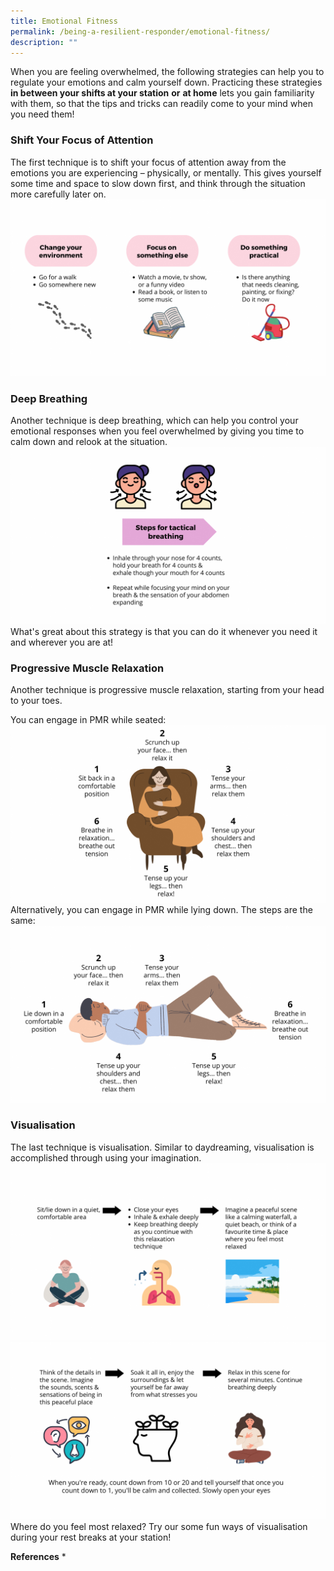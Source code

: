 ```yaml
---
title: Emotional Fitness
permalink: /being-a-resilient-responder/emotional-fitness/
description: ""
---
```

When you are feeling overwhelmed, the following strategies can help you to regulate your emotions and calm yourself down. Practicing these strategies **in between your shifts at your station** **or** **at home** lets you gain familiarity with them, so that the tips and tricks can readily come to your mind when you need them!

### Shift Your Focus of Attention
The first technique is to shift your focus of attention away from the emotions you are experiencing – physically, or mentally. This gives yourself some time and space to slow down first, and think through the situation more carefully later on.
![](/images/Emotional%20Fitness%201.png)

### Deep Breathing
Another technique is deep breathing, which can help you control your emotional responses when you feel overwhelmed by giving you time to calm down and relook at the situation.
![](/images/Emotional%20Fitness%202.png)
What's great about this strategy is that you can do it whenever you need it and wherever you are at!

### Progressive Muscle Relaxation
Another technique is progressive muscle relaxation, starting from your head to your toes. 

You can engage in PMR while seated:
![](/images/Emotional%20Fitness%203B.png)
Alternatively, you can engage in PMR while lying down. The steps are the same:
![](/images/Emotional%20Fitness%203A.png)

### Visualisation
The last technique is visualisation. Similar to daydreaming, visualisation is accomplished through using your imagination.
![](/images/Emotional%20Fitness%204A.png)
![](/images/Emotional%20Fitness%204B.png)
Where do you feel most relaxed? Try our some fun ways of visualisation during your rest breaks at your station!

**References**
* 